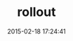 ---
layout: post
title:  "rollout"
repo:   "jamesgolick/rollout"
date:   2015-02-18 17:24:41
gemurl: https://github.com/jamesgolick/rollout
---